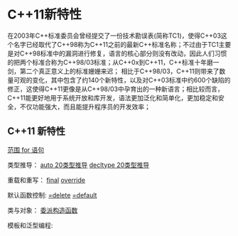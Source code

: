 # C++11新特性
在2003年C++标准委员会曾经提交了一份技术勘误表(简称TC1)，使得C++03这个名字已经取代了C++98称为C++11之前的最新C++标准名称；不过由于TC1主要是对C++98标准中的漏洞进行修复，语言的核心部分则没有改动，因此人们习惯的把两个标准合称为C++98/03标准；从C++0x到C++11，C++标准十年磨一剑，第二个真正意义上的标准姗姗来迟； 相比于C++98/03，C++11则带来了数量可观的变化，其中包含了约140个新特性，以及对C++03标准中约600个缺陷的修正，这使得C++11更像是从C++98/03中孕育出的一种新语言；相比较而言，C++11能更好地用于系统开放和库开发，语法更加泛化和简单化，更加稳定和安全，不仅功能强大，而且能提升程序员的开发效率；

## C++11 新特性
[范围 for 语句](./语言特性相关/范围%20for%20语句.md)


类型推导：
[auto 20类型推导](./数据类型/auto%20类型推导.md)
[decltype 20类型推导](./数据类型/decltype%20类型推导.md)

重载和重写：
[final](./关键字与限定符/final.md)
[override](./关键字与限定符/override.md)

默认函数控制:
[=delete](./关键字与限定符/=delete.md)
[=default](./关键字与限定符/=default.md)

类与对象：
[委派构造函数](./面向对象/委派构造函数.md)


模板和泛型编程:

